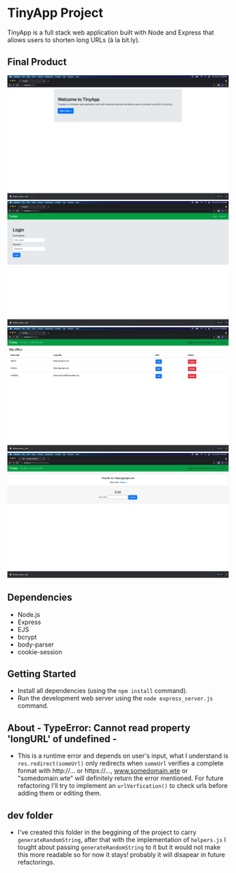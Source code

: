 # TinyApp Project

TinyApp is a full stack web application built with Node and Express that allows users to shorten long URLs (à la bit.ly).

## Final Product

!["Root/Home page"](https://github.com/asalim-ca/tinyapp/blob/master/docs/home-page.png?raw=true)
!["Login page"](https://github.com/asalim-ca/tinyapp/blob/master/docs/login-page.png?raw=true)
!["My urls"](https://github.com/asalim-ca/tinyapp/blob/master/docs/myurls-page.png?raw=true)
!["Editing URL"](https://github.com/asalim-ca/tinyapp/blob/master/docs/edit-page.png?raw=true)

## Dependencies

- Node.js
- Express
- EJS
- bcrypt
- body-parser
- cookie-session

## Getting Started

- Install all dependencies (using the `npm install` command).
- Run the development web server using the `node express_server.js` command.

## About - TypeError: Cannot read property 'longURL' of undefined -

- This is a runtime error and depends on user's input, what I understand is `res.redirect(someUrl)` only redirects when `someUrl` verifies  a complete format with http://... or https://..., www.somedomain.wte or "somedomain.wte" will definitely return the error mentioned. For future refactoring I'll try to implement an `urlVerfication()` to check urls before adding them or editing them.

## dev folder

- I've created this folder in the beggining of the project to carry `generateRandomString`, after that with the implementation of `helpers.js` I tought about passing `generateRandomString` to it but it would not make this more readable so for now it stays! probably it will disapear in future refactorings.
